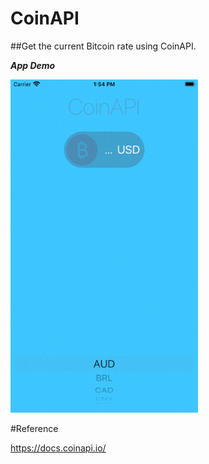 # CoinAPI

##Get the current Bitcoin rate using CoinAPI.

***App Demo***

<img src="Demo/Demo.gif" width="300">


#Reference

https://docs.coinapi.io/
